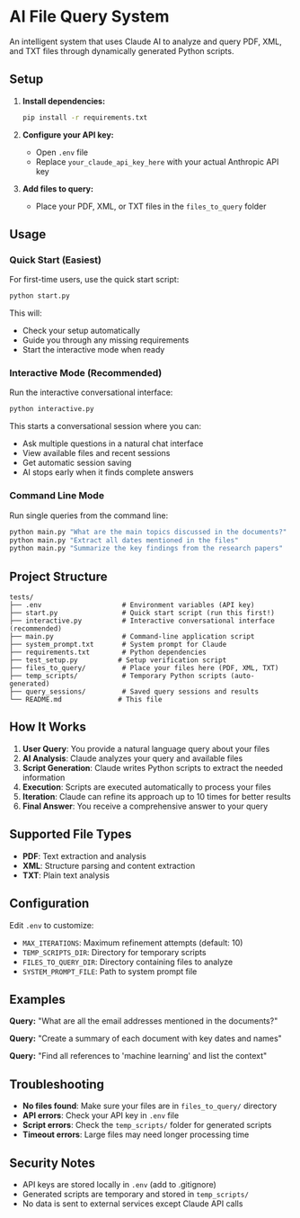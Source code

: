 # AI File Query System

An intelligent system that uses Claude AI to analyze and query PDF, XML, and TXT files through dynamically generated Python scripts.

## Setup

1. **Install dependencies:**
   ```bash
   pip install -r requirements.txt
   ```

2. **Configure your API key:**
   - Open `.env` file
   - Replace `your_claude_api_key_here` with your actual Anthropic API key

3. **Add files to query:**
   - Place your PDF, XML, or TXT files in the `files_to_query` folder

## Usage

### Quick Start (Easiest)
For first-time users, use the quick start script:

```bash
python start.py
```

This will:
- Check your setup automatically
- Guide you through any missing requirements
- Start the interactive mode when ready

### Interactive Mode (Recommended)
Run the interactive conversational interface:

```bash
python interactive.py
```

This starts a conversational session where you can:
- Ask multiple questions in a natural chat interface
- View available files and recent sessions  
- Get automatic session saving
- AI stops early when it finds complete answers

### Command Line Mode
Run single queries from the command line:

```bash
python main.py "What are the main topics discussed in the documents?"
python main.py "Extract all dates mentioned in the files"
python main.py "Summarize the key findings from the research papers"
```

## Project Structure

```
tests/
├── .env                    # Environment variables (API key)
├── start.py                # Quick start script (run this first!)
├── interactive.py          # Interactive conversational interface (recommended)
├── main.py                 # Command-line application script
├── system_prompt.txt       # System prompt for Claude
├── requirements.txt        # Python dependencies
├── test_setup.py          # Setup verification script
├── files_to_query/         # Place your files here (PDF, XML, TXT)
├── temp_scripts/           # Temporary Python scripts (auto-generated)
├── query_sessions/         # Saved query sessions and results
└── README.md              # This file
```

## How It Works

1. **User Query**: You provide a natural language query about your files
2. **AI Analysis**: Claude analyzes your query and available files
3. **Script Generation**: Claude writes Python scripts to extract the needed information
4. **Execution**: Scripts are executed automatically to process your files
5. **Iteration**: Claude can refine its approach up to 10 times for better results
6. **Final Answer**: You receive a comprehensive answer to your query

## Supported File Types

- **PDF**: Text extraction and analysis
- **XML**: Structure parsing and content extraction  
- **TXT**: Plain text analysis

## Configuration

Edit `.env` to customize:
- `MAX_ITERATIONS`: Maximum refinement attempts (default: 10)
- `TEMP_SCRIPTS_DIR`: Directory for temporary scripts
- `FILES_TO_QUERY_DIR`: Directory containing files to analyze
- `SYSTEM_PROMPT_FILE`: Path to system prompt file

## Examples

**Query:** "What are all the email addresses mentioned in the documents?"

**Query:** "Create a summary of each document with key dates and names"

**Query:** "Find all references to 'machine learning' and list the context"

## Troubleshooting

- **No files found**: Make sure your files are in `files_to_query/` directory
- **API errors**: Check your API key in `.env` file
- **Script errors**: Check the `temp_scripts/` folder for generated scripts
- **Timeout errors**: Large files may need longer processing time

## Security Notes

- API keys are stored locally in `.env` (add to .gitignore)
- Generated scripts are temporary and stored in `temp_scripts/`
- No data is sent to external services except Claude API calls
